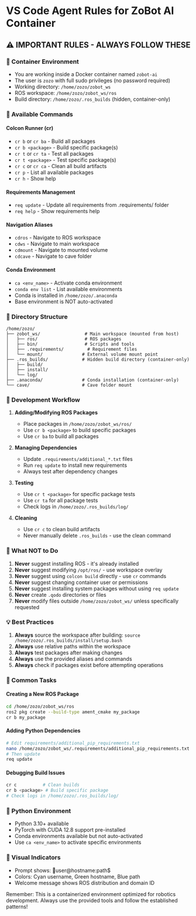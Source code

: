 # VS Code Agent Rules for ZoBot AI Container

## ⚠️ IMPORTANT RULES - ALWAYS FOLLOW THESE

### 🐳 Container Environment
- You are working inside a Docker container named `zobot-ai`
- The user is `zozo` with full sudo privileges (no password required)
- Working directory: `/home/zozo/zobot_ws`
- ROS workspace: `/home/zozo/zobot_ws/ros`
- Build directory: `/home/zozo/.ros_builds` (hidden, container-only)

### 🤖 Available Commands

#### Colcon Runner (cr)
- `cr b` or `cr ba` - Build all packages
- `cr b <package>` - Build specific package(s)
- `cr t` or `cr ta` - Test all packages
- `cr t <package>` - Test specific package(s)
- `cr c` or `cr ca` - Clean all build artifacts
- `cr p` - List all available packages
- `cr h` - Show help

#### Requirements Management
- `req update` - Update all requirements from .requirements/ folder
- `req help` - Show requirements help

#### Navigation Aliases
- `cdros` - Navigate to ROS workspace
- `cdws` - Navigate to main workspace
- `cdmount` - Navigate to mounted volume
- `cdcave` - Navigate to cave folder

#### Conda Environment
- `ca <env_name>` - Activate conda environment
- `conda env list` - List available environments
- Conda is installed in `/home/zozo/.anaconda`
- Base environment is NOT auto-activated

### 📁 Directory Structure
```
/home/zozo/
├── zobot_ws/                 # Main workspace (mounted from host)
│   ├── ros/                  # ROS packages
│   ├── bin/                  # Scripts and tools
│   ├── .requirements/         # Requirement files
│   └── mount/               # External volume mount point
├── .ros_builds/             # Hidden build directory (container-only)
│   ├── build/
│   ├── install/
│   └── log/
├── .anaconda/               # Conda installation (container-only)
└── cave/                    # Cave folder mount
```

### 🔧 Development Workflow

1. **Adding/Modifying ROS Packages**
   - Place packages in `/home/zozo/zobot_ws/ros/`
   - Use `cr b <package>` to build specific packages
   - Use `cr ba` to build all packages

2. **Managing Dependencies**
   - Update `.requirements/additional_*.txt` files
   - Run `req update` to install new requirements
   - Always test after dependency changes

3. **Testing**
   - Use `cr t <package>` for specific package tests
   - Use `cr ta` for all package tests
   - Check logs in `/home/zozo/.ros_builds/log/`

4. **Cleaning**
   - Use `cr c` to clean build artifacts
   - Never manually delete `.ros_builds` - use the clean command

### 🚫 What NOT to Do

1. **Never** suggest installing ROS - it's already installed
2. **Never** suggest modifying `/opt/ros/` - use workspace overlay
3. **Never** suggest using `colcon build` directly - use `cr` commands
4. **Never** suggest changing container user or permissions
5. **Never** suggest installing system packages without using `req update`
6. **Never** create `.qodo` directories or files
7. **Never** modify files outside `/home/zozo/zobot_ws/` unless specifically requested

### 💡 Best Practices

1. **Always** source the workspace after building: `source /home/zozo/.ros_builds/install/setup.bash`
2. **Always** use relative paths within the workspace
3. **Always** test packages after making changes
4. **Always** use the provided aliases and commands
5. **Always** check if packages exist before attempting operations

### 🎯 Common Tasks

#### Creating a New ROS Package
```bash
cd /home/zozo/zobot_ws/ros
ros2 pkg create --build-type ament_cmake my_package
cr b my_package
```

#### Adding Python Dependencies
```bash
# Edit requirements/additional_pip_requirements.txt
nano /home/zozo/zobot_ws/.requirements/additional_pip_requirements.txt
# Then update
req update
```

#### Debugging Build Issues
```bash
cr c          # Clean builds
cr b <package> # Build specific package
# Check logs in /home/zozo/.ros_builds/log/
```

### 🐍 Python Environment
- Python 3.10+ available
- PyTorch with CUDA 12.8 support pre-installed
- Conda environments available but not auto-activated
- Use `ca <env_name>` to activate specific environments

### 🎨 Visual Indicators
- Prompt shows: 🤖user@hostname:path$
- Colors: Cyan username, Green hostname, Blue path
- Welcome message shows ROS distribution and domain ID

Remember: This is a containerized environment optimized for robotics development. Always use the provided tools and follow the established patterns!
